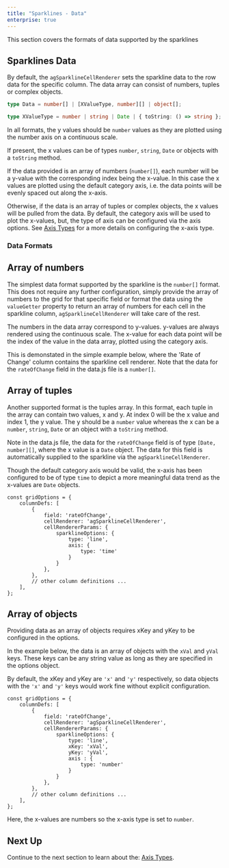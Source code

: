 ```yaml
---
title: "Sparklines - Data"
enterprise: true
---
```


This section covers the formats of data supported by the sparklines

## Sparklines Data

By default, the `agSparklineCellRenderer` sets the sparkline data to the row data for the specific column. The data array can consist of numbers, tuples or complex objects.

``` ts
type Data = number[] | [XValueType, number][] | object[];

type XValueType = number | string | Date | { toString: () => string };
```

In all formats, the y values should be `number` values as they are plotted using the number axis on a continuous scale.

If present, the x values can be of types `number`, `string`, `Date` or objects with a `toString` method.


If the data provided is an array of numbers (`number[]`), each number will be a y-value with the corresponding index being the x-value. In this case the x values are plotted using the default category axis, i.e. the data points will be evenly spaced out along the x-axis.

Otherwise, if the data is an array of tuples or complex objects, the x values will be pulled from the data. By default, the category axis will be used to plot the x-values, but, the type of axis can be configured via the axis options. See [Axis Types](/sparklines-axis-types/) for a more details on configuring the x-axis type.

### Data Formats
## Array of numbers

The simplest data format supported by the sparkline is the `number[]` format. This does not require any further configuration, simply provide the array of numbers to the grid for that specific field or format the data using the `valueGetter` property to return an array of numbers for each cell in the sparkline column, `agSparklineCellRenderer` will take care of the rest.

The numbers in the data array correspond to y-values. y-values are always rendered using the continuous scale.
The x-value for each data point will be the index of the value in the data array, plotted using the category axis.

This is demonstated in the simple example below, where the 'Rate of Change' column contains the sparkline cell renderer. Note that the data for the `rateOfChange` field in the data.js file is a `number[]`.

<grid-example title='Sparkline Data' name='sparkline-data-number-array' type='generated' options='{ "enterprise": true, "exampleHeight": 585, "modules": ["clientside", "sparklines"] }'></grid-example>

## Array of tuples

Another supported format is the tuples array. In this format, each tuple in the array can contain two values, x and y. At index 0 will be the x value and index 1, the y value. The y should be a `number` value whereas the x can be a `number`, `string`, `Date` or an object with a `toString` method.

Note in the data.js file, the data for the `rateOfChange` field is of type `[Date, number][]`, where the x value is a `Date` object. The data for this field is automatically supplied to the sparkline via the `agSparklineCellRenderer`.

Though the default category axis would be valid, the x-axis has been configured to be of type `time` to depict a more meaningful data trend as the x-values are `Date` objects.

```
const gridOptions = {
    columnDefs: [
        {
            field: 'rateOfChange',
            cellRenderer: 'agSparklineCellRenderer',
            cellRendererParams: {
                sparklineOptions: {
                    type: 'line',
                    axis: {
                        type: 'time'
                    }
                }
            },
        },
        // other column definitions ...
    ],
};
```

<grid-example title='Sparkline Data' name='sparkline-data-tuple-array' type='generated' options='{ "enterprise": true, "exampleHeight": 585, "modules": ["clientside", "sparklines"] }'></grid-example>

## Array of objects

Providing data as an array of objects requires xKey and yKey to be configured in the options.

In the example below, the data is an array of objects with the `xVal` and `yVal` keys. These keys can be any string value as long as they are specified in the options object.

By default, the xKey and yKey are `'x'` and `'y'` respectively, so data objects with the `'x'` and `'y'` keys would work fine without explicit configuration.

```
const gridOptions = {
    columnDefs: [
        {
            field: 'rateOfChange',
            cellRenderer: 'agSparklineCellRenderer',
            cellRendererParams: {
                sparklineOptions: {
                    type: 'line',
                    xKey: 'xVal',
                    yKey: 'yVal',
                    axis : {
                        type: 'number'
                    }
                }
            },
        },
        // other column definitions ...
    ],
};
```

Here, the x-values are numbers so the x-axis type is set to `number`.

<grid-example title='Sparkline Data' name='sparkline-data-object-array' type='generated' options='{ "enterprise": true, "exampleHeight": 585, "modules": ["clientside", "sparklines"] }'></grid-example>

## Next Up

Continue to the next section to learn about the: [Axis Types](/sparklines-axis-types/).
